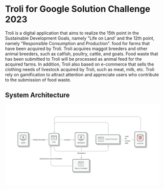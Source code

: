 # Troli for Google Solution Challenge 2023

Troli is a digital application that aims to realize the 15th point in the Sustainable Development Goals, namely "Life on Land' and the 12th point, namely "Responsible Consumption and Production". food for farms that have been acquired by Troli. Troli acquires maggot breeders and other animal breeders, such as catfish, poultry, cattle, and goats. Food waste that has been submitted to Troli will be processed as animal feed for the acquired farms. In addition, Troli also based on e-commerce that sells the clothing needs of livestock acquired by Troli, such as meat, milk, etc. Troli rely on gamification to attract attention and appreciate users who contribute to the submission of food waste.

## System Architecture

![System Architecture](./assets/docs/information.png)
